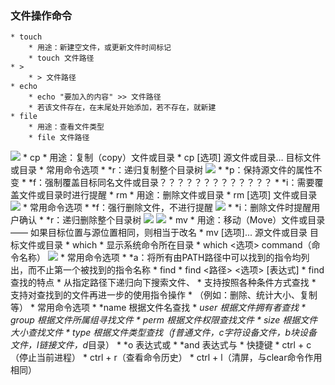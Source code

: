 ### 文件操作命令
	* touch
		* 用途：新建空文件，或更新文件时间标记
		* touch	文件路径
	* > 
		* > 文件路径
	* echo 
		* echo "要加入的内容" >> 文件路径
		* 若该文件存在，在末尾处开始添加，若不存在，就新建
	* file
		* 用途：查看文件类型
		* file 文件路径
![](https://upload*images.jianshu.io/upload_images/14466013*50fb35d8db8ce4d0.png?imageMogr2/auto*orient/strip%7CimageView2/2/w/1240)
	* cp
		* 用途：复制（copy）文件或目录
		* cp [选项] 源文件或目录…   目标文件或目录
		* 常用命令选项
			* *r：递归复制整个目录树
![](https://upload*images.jianshu.io/upload_images/14466013*deb715b0092258a9.png?imageMogr2/auto*orient/strip%7CimageView2/2/w/1240)
			* *p：保持源文件的属性不变
			* *f：强制覆盖目标同名文件或目录？？？？？？？？？？？？？
			* *i：需要覆盖文件或目录时进行提醒
	* rm
		* 用途：删除文件或目录
		* rm [选项] 文件或目录
![](https://upload*images.jianshu.io/upload_images/14466013*a799ccd2903f9dc7.png?imageMogr2/auto*orient/strip%7CimageView2/2/w/1240)
		* 常用命令选项
			* *f：强行删除文件，不进行提醒
![](https://upload*images.jianshu.io/upload_images/14466013*751ec28052fe8cdd.png?imageMogr2/auto*orient/strip%7CimageView2/2/w/1240)
			* *i：删除文件时提醒用户确认
			* *r：递归删除整个目录树
![](https://upload*images.jianshu.io/upload_images/14466013*2fa8c723b871e3eb.png?imageMogr2/auto*orient/strip%7CimageView2/2/w/1240)
![](https://upload*images.jianshu.io/upload_images/14466013*ca3ba21f1c8b8a15.png?imageMogr2/auto*orient/strip%7CimageView2/2/w/1240)
	* mv
		* 用途：移动（Move）文件或目录—— 如果目标位置与源位置相同，则相当于改名
		* mv [选项]... 源文件或目录 目标文件或目录
	* which
		* 显示系统命令所在目录
		* which	<选项>	command（命令名称）
![](https://upload*images.jianshu.io/upload_images/14466013*486e0a6d4ba427a9.png?imageMogr2/auto*orient/strip%7CimageView2/2/w/1240)
		* 常用命令选项
			* *a：将所有由PATH路径中可以找到的指令均列出，而不止第一个被找到的指令名称
	* find
		* find <路径> <选项> [表达式]
		* find查找的特点
			* 从指定路径下递归向下搜索文件、
			* 支持按照各种条件方式查找
			* 支持对查找到的文件再进一步的使用指令操作
			* （例如：删除、统计大小、复制等）
		*  常用命令选项
			* *name	 根据文件名查找
			* *user	 根据文件拥有者查找
			* *group 根据文件所属组寻找文件
			* *perm	 根据文件权限查找文件
			* *size	 根据文件大小查找文件
			* *type	 根据文件类型查找（f*普通文件，c*字符设备文件，b*块设备文件，l*链接文件，d*目录）
			* *o	 表达式或
			* *and	 表达式与
	* 快捷键
			* ctrl + c（停止当前进程）
			* ctrl + r（查看命令历史）
			* ctrl + l（清屏，与clear命令作用相同）